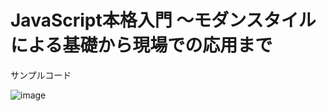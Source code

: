 # JavaScript本格入門 ～モダンスタイルによる基礎から現場での応用まで
サンプルコード

![image](https://github.com/carelessmisu/Javascript/assets/99068731/d2019094-58f4-43cc-a49b-d36af8e5c34c)
